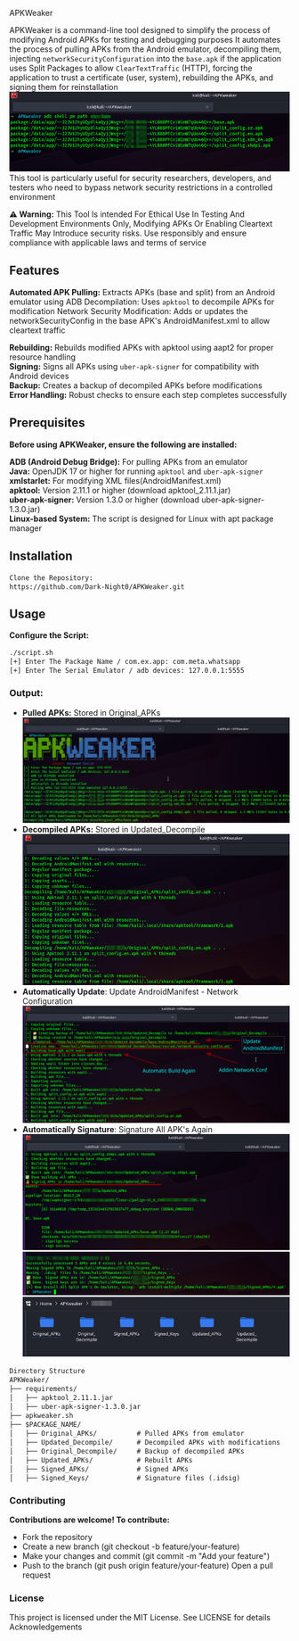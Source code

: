 APKWeaker

APKWeaker is a command-line tool designed to simplify the process of modifying Android APKs for testing and debugging purposes
It automates the process of pulling APKs from the Android emulator, decompiling them, injecting `networkSecurityConfiguration` into the `base.apk`  if the application uses Split Packages to allow `ClearTextTraffic` (HTTP), forcing the application to trust a certificate (user, system), rebuilding the APKs, and signing them for reinstallation </br>
![Split Package](./requirements/Images/img7.png)</br>
This tool is particularly useful for security researchers, developers, and testers who need to bypass network security restrictions in a controlled environment

**⚠️ Warning:** This Tool Is intended For Ethical Use In Testing And Development Environments Only,
Modifying APKs Or Enabling Cleartext Traffic May Introduce security risks. Use responsibly and ensure compliance with applicable laws and terms of service

## Features

**Automated APK Pulling:** Extracts APKs (base and split) from an Android emulator using ADB
Decompilation: Uses `apktool` to decompile APKs for modification
Network Security Modification: Adds or updates the networkSecurityConfig in the base APK's AndroidManifest.xml to allow cleartext traffic

**Rebuilding:** Rebuilds modified APKs with apktool using aapt2 for proper resource handling
</br>
**Signing:** Signs all APKs using `uber-apk-signer` for compatibility with Android devices
</br>
**Backup:** Creates a backup of decompiled APKs before modifications </br>
**Error Handling:** Robust checks to ensure each step completes successfully

## Prerequisites
**Before using APKWeaker, ensure the following are installed:**

**ADB (Android Debug Bridge):** For pulling APKs from an emulator </br>
**Java:** OpenJDK 17 or higher for running `apktool` and `uber-apk-signer` </br>
**xmlstarlet:** For modifying XML files(AndroidManifest.xml)</br>
**apktool:** Version 2.11.1 or higher (download apktool_2.11.1.jar)</br>
**uber-apk-signer:** Version 1.3.0 or higher (download uber-apk-signer-1.3.0.jar)</br>
**Linux-based System:** The script is designed for Linux with apt package manager

## Installation
```
Clone the Repository:
https://github.com/Dark-Night0/APKWeaker.git
```

## Usage

**Configure the Script:**
```
./script.sh
[+] Enter The Package Name / com.ex.app: com.meta.whatsapp
[+] Enter The Serial Emulator / adb devices: 127.0.0.1:5555
```

### Output:

- **Pulled APKs:** Stored in Original_APKs </br>
![Pulling](./requirements/Images/img1.png)
- **Decompiled APKs:** Stored in Updated_Decompile </br>
![decompile](./requirements/Images/img2.png)
- **Automatically Update**: Update AndroidManifest - Network Configuration </br>
![Update](./requirements/Images/img3.png)
- **Automatically Signature**: Signature All APK's Again </br>
![Signature](./requirements/Images/img4.png)
![Signature](./requirements/Images/img5.png)
![Signature](./requirements/Images/img6.png)
```
Directory Structure
APKWeaker/
├── requirements/
│   ├── apktool_2.11.1.jar
│   ├── uber-apk-signer-1.3.0.jar
├── apkweaker.sh
├── $PACKAGE_NAME/
│   ├── Original_APKs/          # Pulled APKs from emulator
│   ├── Updated_Decompile/      # Decompiled APKs with modifications
│   ├── Original_Decompile/     # Backup of decompiled APKs
│   ├── Updated_APKs/           # Rebuilt APKs
│   ├── Signed_APKs/            # Signed APKs
│   ├── Signed_Keys/            # Signature files (.idsig)
```
### Contributing
**Contributions are welcome! To contribute:**
- Fork the repository
- Create a new branch (git checkout -b feature/your-feature)
- Make your changes and commit (git commit -m "Add your feature")
- Push to the branch (git push origin feature/your-feature)
Open a pull request

### License
This project is licensed under the MIT License. See LICENSE for details
Acknowledgements
